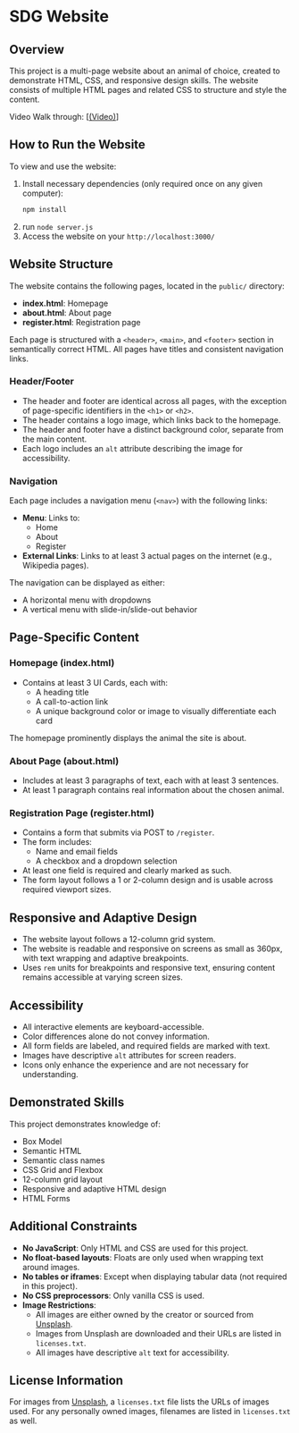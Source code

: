 # SDG Website

## Overview

This project is a multi-page website about an animal of choice, created to demonstrate HTML, CSS, and responsive design skills. The website consists of multiple HTML pages and related CSS to structure and style the content.

Video Walk through: [[(Video)](https://drive.google.com/file/d/1ajrwoKQbtrYTP1wBSnNDW3rXulznS7f6/view?usp=sharing)]

## How to Run the Website

To view and use the website:

1. Install necessary dependencies (only required once on any given computer):
   ```bash
   npm install
   ```
2. run `node server.js`
3. Access the website on your `http://localhost:3000/`

## Website Structure

The website contains the following pages, located in the `public/` directory:

- **index.html**: Homepage
- **about.html**: About page
- **register.html**: Registration page

Each page is structured with a `<header>`, `<main>`, and `<footer>` section in semantically correct HTML. All pages have titles and consistent navigation links.

### Header/Footer

- The header and footer are identical across all pages, with the exception of page-specific identifiers in the `<h1>` or `<h2>`.
- The header contains a logo image, which links back to the homepage.
- The header and footer have a distinct background color, separate from the main content.
- Each logo includes an `alt` attribute describing the image for accessibility.

### Navigation

Each page includes a navigation menu (`<nav>`) with the following links:

- **Menu**: Links to:
  - Home
  - About
  - Register
- **External Links**: Links to at least 3 actual pages on the internet (e.g., Wikipedia pages).

The navigation can be displayed as either:

- A horizontal menu with dropdowns
- A vertical menu with slide-in/slide-out behavior

## Page-Specific Content

### Homepage (index.html)

- Contains at least 3 UI Cards, each with:
  - A heading title
  - A call-to-action link
  - A unique background color or image to visually differentiate each card

The homepage prominently displays the animal the site is about.

### About Page (about.html)

- Includes at least 3 paragraphs of text, each with at least 3 sentences.
- At least 1 paragraph contains real information about the chosen animal.

### Registration Page (register.html)

- Contains a form that submits via POST to `/register`.
- The form includes:
  - Name and email fields
  - A checkbox and a dropdown selection
- At least one field is required and clearly marked as such.
- The form layout follows a 1 or 2-column design and is usable across required viewport sizes.

## Responsive and Adaptive Design

- The website layout follows a 12-column grid system.
- The website is readable and responsive on screens as small as 360px, with text wrapping and adaptive breakpoints.
- Uses `rem` units for breakpoints and responsive text, ensuring content remains accessible at varying screen sizes.

## Accessibility

- All interactive elements are keyboard-accessible.
- Color differences alone do not convey information.
- All form fields are labeled, and required fields are marked with text.
- Images have descriptive `alt` attributes for screen readers.
- Icons only enhance the experience and are not necessary for understanding.

## Demonstrated Skills

This project demonstrates knowledge of:

- Box Model
- Semantic HTML
- Semantic class names
- CSS Grid and Flexbox
- 12-column grid layout
- Responsive and adaptive HTML design
- HTML Forms

## Additional Constraints

- **No JavaScript**: Only HTML and CSS are used for this project.
- **No float-based layouts**: Floats are only used when wrapping text around images.
- **No tables or iframes**: Except when displaying tabular data (not required in this project).
- **No CSS preprocessors**: Only vanilla CSS is used.
- **Image Restrictions**:
  - All images are either owned by the creator or sourced from [Unsplash](http://unsplash.com).
  - Images from Unsplash are downloaded and their URLs are listed in `licenses.txt`.
  - All images have descriptive `alt` text for accessibility.

## License Information

For images from [Unsplash](http://unsplash.com), a `licenses.txt` file lists the URLs of images used. For any personally owned images, filenames are listed in `licenses.txt` as well.
